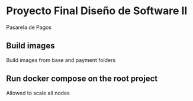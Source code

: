 # Proyecto Final Diseño de Software II
Pasarela de Pagos

## Build images
 Build images from base and payment folders
 
 ## Run docker compose on the root project
 Allowed to scale all nodes
 
 
